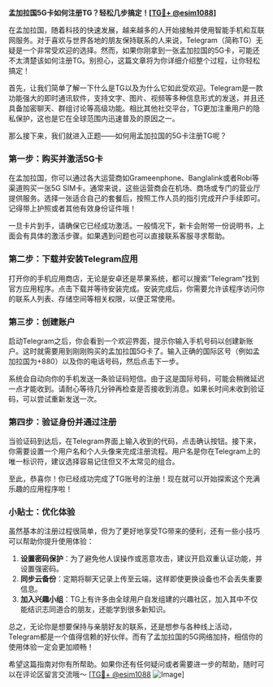 **孟加拉国5G卡如何注册TG？轻松几步搞定！[[TG💪+ @esim1088](https://t.me/s/esim1088)]**

在孟加拉国，随着科技的快速发展，越来越多的人开始接触并使用智能手机和互联网服务。对于喜欢与世界各地的朋友保持联系的人来说，Telegram（简称TG）无疑是一个非常受欢迎的选择。然而，如果你刚拿到一张孟加拉国的5G卡，可能还不太清楚该如何注册TG。别担心，这篇文章将为你详细介绍整个过程，让你轻松搞定！

首先，让我们简单了解一下什么是TG以及为什么它如此受欢迎。Telegram是一款功能强大的即时通讯软件，支持文字、图片、视频等多种信息形式的发送，并且还具备加密聊天、群组讨论等高级功能。相比其他社交平台，TG更加注重用户的隐私保护，这也是它在全球范围内迅速普及的原因之一。

那么接下来，我们就进入正题——如何用孟加拉国的5G卡注册TG呢？

### 第一步：购买并激活5G卡

在孟加拉国，你可以通过各大运营商如Grameenphone、Banglalink或者Robi等渠道购买一张5G SIM卡。通常来说，这些运营商会在机场、商场或专门的营业厅提供服务。选择一张适合自己的套餐后，按照工作人员的指引完成开户手续即可。记得带上护照或者其他有效身份证件哦！

一旦卡片到手，请确保它已经成功激活。一般情况下，新卡会附带一份说明书，上面会有具体的激活步骤。如果遇到问题也可以直接联系客服寻求帮助。

### 第二步：下载并安装Telegram应用

打开你的手机应用商店，无论是安卓还是苹果系统，都可以搜索“Telegram”找到官方应用程序。点击下载并等待安装完成。安装完成后，你需要允许该程序访问你的联系人列表、存储空间等相关权限，以便正常使用。

### 第三步：创建账户

启动Telegram之后，你会看到一个欢迎界面，提示你输入手机号码以创建新账户。这时就需要用到刚刚购买的孟加拉国5G卡了。输入正确的国际区号（例如孟加拉国为+880）以及你的电话号码，然后点击下一步。

系统会自动向你的手机发送一条验证码短信。由于这是国际号码，可能会稍微延迟一点才能收到。请耐心等待几分钟再检查是否接收到消息。如果长时间未收到验证码，可以尝试重新发送一次。

### 第四步：验证身份并通过注册

当验证码到达后，在Telegram界面上输入收到的代码，点击确认按钮。接下来，你需要设置一个用户名和个人头像来完成注册流程。用户名是你在Telegram上的唯一标识符，建议选择容易记住但又不太常见的组合。

至此，恭喜你！你已经成功完成了TG账号的注册！现在就可以开始探索这个充满乐趣的应用程序啦！

### 小贴士：优化体验

虽然基本的注册过程很简单，但为了更好地享受TG带来的便利，还有一些小技巧可以帮助你提升使用体验：

1. **设置密码保护**：为了避免他人误操作或恶意攻击，建议开启双重认证功能，并设置强密码。
2. **同步云备份**：定期将聊天记录上传至云端，这样即使更换设备也不会丢失重要信息。
3. **加入兴趣小组**：TG上有许多由全球用户自发组建的兴趣社区，加入其中不仅能结识志同道合的朋友，还能学到很多新知识。

总之，无论你是想要保持与亲朋好友的联系，还是想参与各种线上活动，Telegram都是一个值得信赖的好伙伴。而有了孟加拉国的5G网络加持，相信你的使用体验一定会更加顺畅！

希望这篇指南对你有所帮助。如果你还有任何疑问或者需要进一步的帮助，随时可以在评论区留言交流哦～ [[TG💪+ @esim1088](https://t.me/s/esim1088) ![Image](https://i.postimg.cc/4NQfJmqS/Snipaste-2025-05-13-00-14-12.png)]